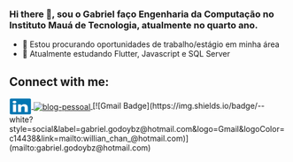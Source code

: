### Hi there 👋, sou o Gabriel faço Engenharia da Computação no Instituto Mauá de Tecnologia, atualmente no quarto ano.

- 🔭 Estou procurando oportunidades de trabalho/estágio em minha área
- 🌱 Atualmente estudando Flutter, Javascript e SQL Server

## Connect with me:
<a href="https://www.linkedin.com/in/gabrielgbraz/" target="_blank">
<img align="center" alt="linkedin-profile" height="30" width="40" src="https://raw.githubusercontent.com/devicons/devicon/master/icons/linkedin/linkedin-original.svg" style="max-width:100%;">
</a>
<a href="https://gabrielgodoy01.github.io/" target="_blank">
<img align="center" alt="blog-pessoal" height="30" width="40" src="https://cdn0.iconfinder.com/data/icons/social-networks-and-media-flat-icons/136/Social_Media_Socialmedia_network_share_socialnetwork_network-22-512.png" style="max-width:100%;">
</a>
[![Gmail Badge](https://img.shields.io/badge/--white?style=social&label=&#847;gabriel.godoybz@hotmail.com&logo=Gmail&logoColor=c14438&link=mailto:willian_chan_@hotmail.com)](mailto:gabriel.godoybz@hotmail.com)

<!--
**GabrielGodoy01/GabrielGodoy01** is a ✨ _special_ ✨ repository because its `README.md` (this file) appears on your GitHub profile.

Here are some ideas to get you started:

- 🔭 I’m currently working on ...
- 🌱 I’m currently learning ...
- 👯 I’m looking to collaborate on ...
- 🤔 I’m looking for help with ...
- 💬 Ask me about ...
- 📫 How to reach me: ...
- 😄 Pronouns: ...
- ⚡ Fun fact: ...
-->
